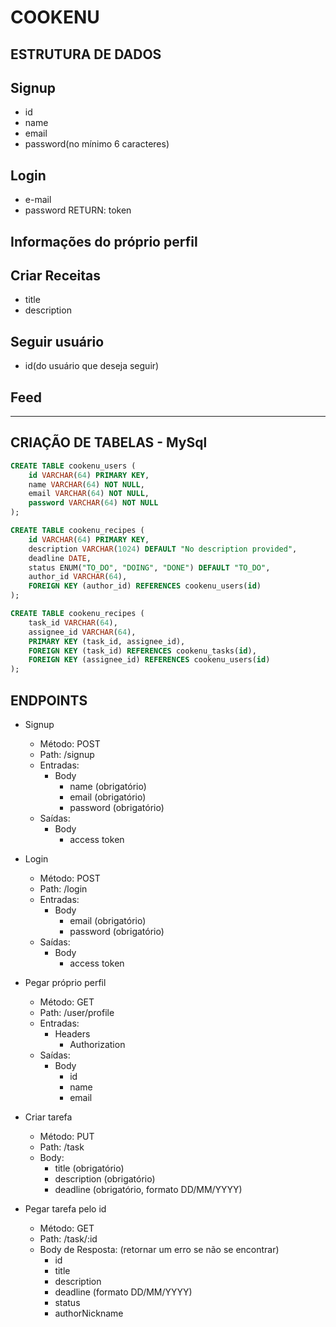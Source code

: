 # COOKENU

## ESTRUTURA DE DADOS 

## Signup
* id 
* name 
* email
* password(no mínimo 6 caracteres) 

## Login
* e-mail 
* password 
RETURN: token

<!-- * status: `"to_do" || "doing" || "done"` -->

## Informações do próprio perfil


## Criar Receitas
* title
* description 

## Seguir usuário
* id(do usuário que deseja seguir)

## Feed

___

## CRIAÇÃO DE TABELAS - MySql

```sql
CREATE TABLE cookenu_users (
    id VARCHAR(64) PRIMARY KEY,
    name VARCHAR(64) NOT NULL,
    email VARCHAR(64) NOT NULL,
    password VARCHAR(64) NOT NULL
);
```
```sql
CREATE TABLE cookenu_recipes (
    id VARCHAR(64) PRIMARY KEY,
    description VARCHAR(1024) DEFAULT "No description provided",
    deadline DATE,
    status ENUM("TO_DO", "DOING", "DONE") DEFAULT "TO_DO",
    author_id VARCHAR(64),
    FOREIGN KEY (author_id) REFERENCES cookenu_users(id)
);
```

```sql
CREATE TABLE cookenu_recipes (
    task_id VARCHAR(64),
    assignee_id VARCHAR(64),
    PRIMARY KEY (task_id, assignee_id),
    FOREIGN KEY (task_id) REFERENCES cookenu_tasks(id),
    FOREIGN KEY (assignee_id) REFERENCES cookenu_users(id)
);
```

## ENDPOINTS

* Signup
    * Método: POST
    * Path: /signup
    * Entradas:
        * Body 
            * name (obrigatório)
            * email (obrigatório)
            * password (obrigatório)
    * Saídas:
        * Body
            * access token
    
* Login
    * Método: POST
    * Path: /login
    * Entradas:
        * Body 
            * email (obrigatório)
            * password (obrigatório)
    * Saídas:
        * Body
            * access token
        
* Pegar próprio perfil
    * Método: GET
    * Path: /user/profile
     * Entradas:
        * Headers 
            * Authorization
    * Saídas:
        * Body
            * id
            * name
            * email

* Criar tarefa
    * Método: PUT
    * Path: /task
    * Body: 
        * title (obrigatório)
        * description (obrigatório)
        * deadline (obrigatório, formato DD/MM/YYYY)

* Pegar tarefa pelo id
    * Método: GET
    * Path: /task/:id
    * Body de Resposta: (retornar um erro se não se encontrar) 
        * id
        * title
        * description
        * deadline (formato DD/MM/YYYY)
        * status 
        * authorNickname